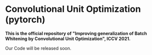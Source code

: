 # Convolutional Unit Optimization (pytorch)
**This is the official repository of "Improving generalization of Batch Whitening by Convolutional Unit Optimization", ICCV 2021.**

Our Code will be released soon.
